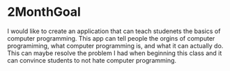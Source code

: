 # 2MonthGoal
I would like to create an application that can teach studenets the basics of computer programming.
This app can tell people the orgins of computer programiming, what computer programming is, and what it can actually do.
This can maybe resolve the problem I had when beginning this class and it can convince students to not hate computer programming.

